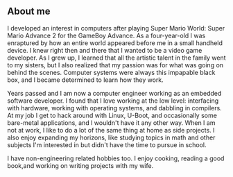 ## About me
I developed an interest in computers after playing Super Mario World: Super
Mario Advance 2 for the GameBoy Advance. As a four-year-old I was enraptured by
how an entire world appeared before me in a small handheld device. I knew right
then and there that I wanted to be a video game developer. As I grew up, I
learned that all the artistic talent in the family went to my sisters, but I
also realized that my passion was for what was going on behind the scenes.
Computer systems were always this impapable black box, and I became determined
to learn how they work.

Years passed and I am now a computer engineer working as an embedded
software developer. I found that I love working at the low level: interfacing
with hardware, working with operating systems, and dabbling in compilers. At my
job I get to hack around with Linux, U-Boot, and occasionally some bare-metal
applications, and I wouldn't have it any other way. When I am not at work, I
like to do a lot of the same thing at home as side projects. I also enjoy
expanding my horizons, like studying topics in math and other subjects I'm
interested in but didn't have the time to pursue in school.

I have non-engineering related hobbies too. I enjoy cooking, reading a
good book,and working on writing projects with my wife.

